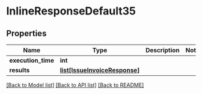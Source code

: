 # InlineResponseDefault35

## Properties
Name | Type | Description | Notes
------------ | ------------- | ------------- | -------------
**execution_time** | **int** |  | 
**results** | [**list[IssueInvoiceResponse]**](IssueInvoiceResponse.md) |  | 

[[Back to Model list]](../README.md#documentation-for-models) [[Back to API list]](../README.md#documentation-for-api-endpoints) [[Back to README]](../README.md)

